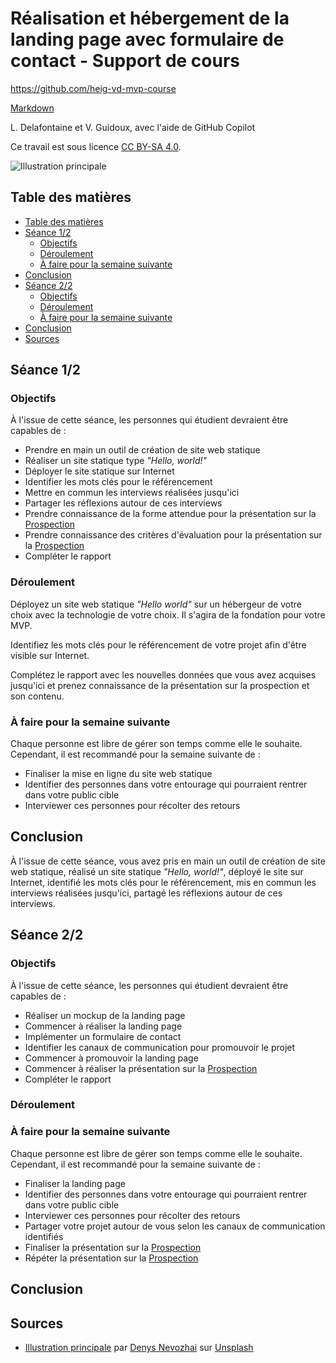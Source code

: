 # Réalisation et hébergement de la landing page avec formulaire de contact - Support de cours

<https://github.com/heig-vd-mvp-course>

[Markdown][course-material]

L. Delafontaine et V. Guidoux, avec l'aide de GitHub Copilot

Ce travail est sous licence [CC BY-SA 4.0][license].

![Illustration principale][illustration-principale]

## Table des matières

- [Table des matières](#table-des-matières)
- [Séance 1/2](#séance-12)
  - [Objectifs](#objectifs)
  - [Déroulement](#déroulement)
  - [À faire pour la semaine suivante](#à-faire-pour-la-semaine-suivante)
- [Conclusion](#conclusion)
- [Séance 2/2](#séance-22)
  - [Objectifs](#objectifs-1)
  - [Déroulement](#déroulement-1)
  - [À faire pour la semaine suivante](#à-faire-pour-la-semaine-suivante-1)
- [Conclusion](#conclusion-1)
- [Sources](#sources)

## Séance 1/2

### Objectifs

À l'issue de cette séance, les personnes qui étudient devraient être capables de
:

- Prendre en main un outil de création de site web statique
- Réaliser un site statique type _"Hello, world!"_
- Déployer le site statique sur Internet
- Identifier les mots clés pour le référencement
- Mettre en commun les interviews réalisées jusqu'ici
- Partager les réflexions autour de ces interviews
- Prendre connaissance de la forme attendue pour la présentation sur la
  [Prospection](./../../11-projet-presentations-de-la-prospection/02-support-de-cours/README.md)
- Prendre connaissance des critères d'évaluation pour la présentation sur la
  [Prospection](./../../11-projet-presentations-de-la-prospection/02-support-de-cours/README.md)
- Compléter le rapport

### Déroulement

Déployez un site web statique _"Hello world"_ sur un hébergeur de votre choix
avec la technologie de votre choix. Il s'agira de la fondation pour votre MVP.

Identifiez les mots clés pour le référencement de votre projet afin d'être
visible sur Internet.

Complétez le rapport avec les nouvelles données que vous avez acquises jusqu'ici
et prenez connaissance de la présentation sur la prospection et son contenu.

### À faire pour la semaine suivante

Chaque personne est libre de gérer son temps comme elle le souhaite. Cependant,
il est recommandé pour la semaine suivante de :

- Finaliser la mise en ligne du site web statique
- Identifier des personnes dans votre entourage qui pourraient rentrer dans
  votre public cible
- Interviewer ces personnes pour récolter des retours

## Conclusion

À l'issue de cette séance, vous avez pris en main un outil de création de site
web statique, réalisé un site statique _"Hello, world!"_, déployé le site sur
Internet, identifié les mots clés pour le référencement, mis en commun les
interviews réalisées jusqu'ici, partagé les réflexions autour de ces interviews.

## Séance 2/2

### Objectifs

À l'issue de cette séance, les personnes qui étudient devraient être capables de
:

- Réaliser un mockup de la landing page
- Commencer à réaliser la landing page
- Implémenter un formulaire de contact
- Identifier les canaux de communication pour promouvoir le projet
- Commencer à promouvoir la landing page
- Commencer à réaliser la présentation sur la
  [Prospection](./../../11-projet-presentations-de-la-prospection/02-support-de-cours/README.md)
- Compléter le rapport

### Déroulement

### À faire pour la semaine suivante

Chaque personne est libre de gérer son temps comme elle le souhaite. Cependant,
il est recommandé pour la semaine suivante de :

- Finaliser la landing page
- Identifier des personnes dans votre entourage qui pourraient rentrer dans
  votre public cible
- Interviewer ces personnes pour récolter des retours
- Partager votre projet autour de vous selon les canaux de communication
  identifiés
- Finaliser la présentation sur la
  [Prospection](./../../11-projet-presentations-de-la-prospection/02-support-de-cours/README.md)
- Répéter la présentation sur la
  [Prospection](./../../11-projet-presentations-de-la-prospection/02-support-de-cours/README.md)

## Conclusion

## Sources

- [Illustration principale][illustration-principale] par
  [Denys Nevozhai](https://unsplash.com/@dnevozhai) sur
  [Unsplash](https://unsplash.com/photos/low-angle-photography-of-building-interior-JsdvKIcvAGo)

<!-- URLs -->

[course-material]:
	https://github.com/heig-vd-mvp-course/heig-vd-mvp-course/blob/main/08-projet-realisation-et-hebergement-de-la-landing-page-avec-formulaire-de-contact/02-support-de-cours/README.md
[license]:
	https://github.com/heig-vd-mvp-course/heig-vd-mvp-course/blob/main/LICENSE.md
[illustration-principale]:
	https://images.unsplash.com/photo-1505178041309-ad46d2e4207b?fit=crop&h=720
